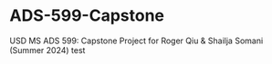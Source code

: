 # ADS-599-Capstone
USD MS ADS 599: Capstone Project for Roger Qiu &amp; Shailja Somani (Summer 2024)
test